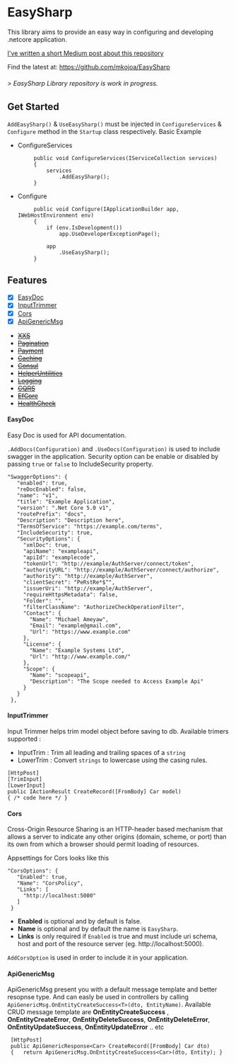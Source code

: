 # EasySharp
This library aims to provide an easy way in configuring and developing .netcore application.

   [I've written a short Medium post about this repository](https://medium.com)
   
Find the latest at: https://github.com/mkojoa/EasySharp

###### > EasySharp Library repository is work in progress.

## Get Started
`AddEasySharp()` & `UseEasySharp()` must be injected in `ConfigureServices` & `Configure` method in the `Startup` class respectively.
Basic Example

- ConfigureServices

   ```
        public void ConfigureServices(IServiceCollection services)
        {
            services
                .AddEasySharp();
        }
   ```

- Configure

   ```
        public void Configure(IApplicationBuilder app, IWebHostEnvironment env)
        {
            if (env.IsDevelopment())
                app.UseDeveloperExceptionPage();

            app
                .UseEasySharp();
        }
   ```

## Features
- [x] [EasyDoc](#EasyDoc)
- [X] [InputTrimmer](#InputTrimmer)
- [X] [Cors](#Cors)
- [X] [ApiGenericMsg](#ApiGenericMsg)
- [~~XXS~~](#XXS)
- [~~Pagination~~](#Pagination)
- [~~Payment~~](#Payment)
- [~~Caching~~](#Caching)
- [~~Consul~~](#Consul)
- [~~HelperUntilities~~](#HelperUntilities)
- [~~Logging~~](#Logging)
- [~~CQRS~~](#CQRS)
- [~~EfCore~~](#EfCore)
- [~~HealthCheck~~](#HealthCheck)
      
#### EasyDoc
Easy Doc is used for API documentation.

`.AddDocs(Configuration)` and `.UseDocs(Configuration)` is used to include swagger in the application.
 Security option can be enable or disabled by passing `true` or `false` to IncludeSecurity property.
 
 ```
"SwaggerOptions": {
    "enabled": true,
    "reDocEnabled": false,
    "name": "v1",
    "title": "Example Application",
    "version": ".Net Core 5.0 v1",
    "routePrefix": "docs",
    "Description": "Description here",
    "TermsOfService": "https://example.com/terms",
    "IncludeSecurity": true,
    "SecurityOptions": {
      "xmlDoc": true,
      "apiName": "exampleapi",
      "apiId": "examplecode",
      "tokenUrl": "http://example/AuthServer/connect/token",
      "authorityURL": "http://example/AuthServer/connect/authorize",
      "authority": "http://example/AuthServer",
      "clientSecret": "PeRstRe*$^",
      "issuerUri": "http://example/AuthServer",
      "requireHttpsMetadata": false,
      "Folder": "",
      "filterClassName": "AuthorizeCheckOperationFilter",
      "Contact": {
        "Name": "Michael Ameyaw",
        "Email": "example@gmail.com",
        "Url": "https://www.example.com"
      },
      "License": {
        "Name": "Example Systems Ltd",
        "Url": "http://www.example.com/"
      },
      "Scope": {
        "Name": "scopeapi",
        "Description": "The Scope needed to Access Example Api"
      }
    }
  },
```

#### InputTrimmer
Input Trimmer helps trim model object before saving to db. Available trimers supported :
 
 - InputTrim : Trim all leading and trailing spaces of a `string`
 - LowerTrim : Convert `strings` to lowercase using the casing rules.
 
 ```
 [HttpPost]
 [TrimInput]
 [LowerInput]
 public IActionResult CreateRecord([FromBody] Car model)
 { /* code here */ }
 ```
 
 #### Cors 
 Cross-Origin Resource Sharing  is an HTTP-header based mechanism that allows a server to indicate any other origins (domain, scheme, or port) than its own from which a browser should permit loading of resources.
 
 Appsettings for Cors looks like this
 
 ```
 "CorsOptions": {
    "Enabled": true,
    "Name": "CorsPolicy",
    "Links": [
      "http://localhost:5000"
    ]
  }
 ```
- **Enabled** is optional and by default is false.
- **Name** is optional and by default the name is `EasySharp`.
- **Links** is only required if `Enabled` is true and must include uri schema, host and port of the resource server (eg. http://localhost:5000).

`AddCorsOption` is used in order to include it in your application.


#### ApiGenericMsg 
ApiGenericMsg present you with a default message template and better resopnse type.
And can easly be used in controllers by calling `ApiGenericMsg.OnEntityCreateSuccess<T>(dto, EntityName)`.
Available CRUD message template are **OnEntityCreateSuccess** , **OnEntityCreateError**, **OnEntityDeleteSuccess**, **OnEntityDeleteError**, 
**OnEntityUpdateSuccess**, **OnEntityUpdateError** .. etc

```
 [HttpPost]
 public ApiGenericResponse<Car> CreateRecord([FromBody] Car dto)
 {   return ApiGenericMsg.OnEntityCreateSuccess<Car>(dto, Entity); }
```
